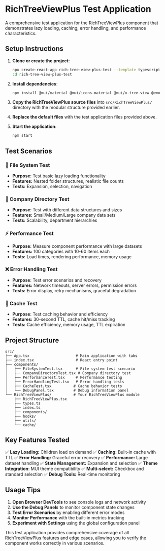 # RichTreeViewPlus Test Application

A comprehensive test application for the RichTreeViewPlus component that demonstrates lazy loading, caching, error handling, and performance characteristics.

## Setup Instructions

1. **Clone or create the project:**

   ```bash
   npx create-react-app rich-tree-view-plus-test --template typescript
   cd rich-tree-view-plus-test
   ```

2. **Install dependencies:**

   ```bash
   npm install @mui/material @mui/icons-material @mui/x-tree-view @emotion/react @emotion/styled
   ```

3. **Copy the RichTreeViewPlus source files** into `src/RichTreeViewPlus/` directory with the modular structure provided earlier.

4. **Replace the default files** with the test application files provided above.

5. **Start the application:**

   ```bash
   npm start
   ```

## Test Scenarios

### 📁 File System Test

- **Purpose:** Test basic lazy loading functionality
- **Features:** Nested folder structures, realistic file counts
- **Tests:** Expansion, selection, navigation

### 🏢 Company Directory Test  

- **Purpose:** Test with different data structures and sizes
- **Features:** Small/Medium/Large company data sets
- **Tests:** Scalability, department hierarchies

### ⚡ Performance Test

- **Purpose:** Measure component performance with large datasets
- **Features:** 100 categories with 10-60 items each
- **Tests:** Load times, rendering performance, memory usage

### ❌ Error Handling Test

- **Purpose:** Test error scenarios and recovery
- **Features:** Network timeouts, server errors, permission errors
- **Tests:** Error display, retry mechanisms, graceful degradation

### 💾 Cache Test

- **Purpose:** Test caching behavior and efficiency
- **Features:** 30-second TTL, cache hit/miss tracking
- **Tests:** Cache efficiency, memory usage, TTL expiration

## Project Structure

```text
src/
├── App.tsx                     # Main application with tabs
├── index.tsx                   # React entry point
├── components/
│   ├── FileSystemTest.tsx      # File system test scenario
│   ├── CompanyDirectoryTest.tsx # Company directory test
│   ├── PerformanceTest.tsx     # Performance testing
│   ├── ErrorHandlingTest.tsx   # Error handling tests
│   ├── CacheTest.tsx          # Cache behavior tests
│   └── DebugPanel.tsx         # Debug information panel
└── RichTreeViewPlus/          # Your RichTreeViewPlus module
    ├── RichTreeViewPlus.tsx
    ├── types.ts
    ├── index.ts
    ├── components/
    ├── hooks/
    ├── utils/
    └── cache/
```

## Key Features Tested

✅ **Lazy Loading:** Children load on demand
✅ **Caching:** Built-in cache with TTL
✅ **Error Handling:** Graceful error recovery
✅ **Performance:** Large dataset handling
✅ **State Management:** Expansion and selection
✅ **Theme Integration:** MUI theme compatibility
✅ **Multi-select:** Checkbox and standard selection
✅ **Debug Tools:** Real-time monitoring

## Usage Tips

1. **Open Browser DevTools** to see console logs and network activity
2. **Use the Debug Panels** to monitor component state changes
3. **Test Error Scenarios** by enabling different error modes
4. **Monitor Performance** with the built-in metrics tracking
5. **Experiment with Settings** using the global configuration panel

This test application provides comprehensive coverage of all RichTreeViewPlus features and edge cases, allowing you to verify the component works correctly in various scenarios.
